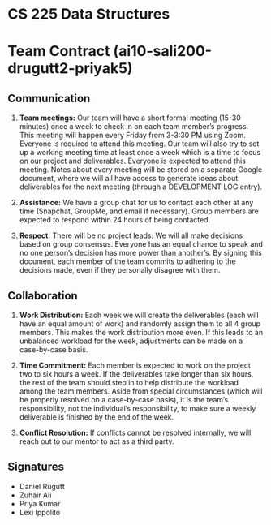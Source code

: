 # CS 225 Data Structures

# Team Contract (ai10-sali200-drugutt2-priyak5)

## Communication

1. **Team meetings:** Our team will have a short formal meeting (15-30 minutes) once a week to check in on each team member’s progress. This meeting will happen every Friday from 3-3:30 PM using Zoom. Everyone is required to attend this meeting. Our team will also try to set up a working meeting time at least once a week which is a time to focus on our project and deliverables. Everyone is expected to attend this meeting. Notes about every meeting will be stored on a separate Google document, where we will all have access to generate ideas about deliverables for the next meeting (through a DEVELOPMENT LOG entry).

2. **Assistance:** We have a group chat for us to contact each other at any time (Snapchat, GroupMe, and email if necessary). Group members are expected to respond within 24 hours of being contacted.

3. **Respect:** There will be no project leads. We will all make decisions based on group consensus. Everyone has an equal chance to speak and no one person’s decision has more power than another’s. By signing this document, each member of the team commits to adhering to the decisions made, even if they personally disagree with them.


## Collaboration

1. **Work Distribution:** Each week we will create the deliverables (each will have an equal amount of work) and randomly assign them to all 4 group members. This makes the work distribution more even. If this leads to an unbalanced workload for the week, adjustments can be made on a case-by-case basis.

2. **Time Commitment:** Each member is expected to work on the project two to six hours a week. If the deliverables take longer than six hours, the rest of the team should step in to help distribute the workload among the team members. Aside from special circumstances (which will be properly resolved on a case-by-case basis), it is the team’s responsibility, not the individual’s responsibility, to make sure a weekly deliverable is finished by the end of the week.

3. **Conflict Resolution:** If conflicts cannot be resolved internally, we will reach out to our mentor to act as a third party.


## Signatures

+ Daniel Rugutt
+ Zuhair Ali
+ Priya Kumar
+ Lexi Ippolito
